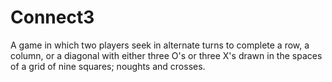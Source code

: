 # Connect3
A game in which two players seek in alternate turns to complete a row, a column, or a diagonal with either three O's or three X's drawn in the spaces of a grid of nine squares; noughts and crosses.
